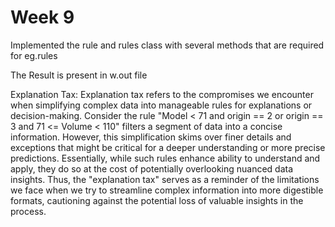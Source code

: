 # Week 9

Implemented the rule and rules class with several methods that are required for eg.rules

The Result is present in w.out file


Explanation Tax:
Explanation tax refers to the compromises we encounter when simplifying complex data into manageable rules for explanations or decision-making. Consider the rule "Model < 71 and origin == 2 or origin == 3 and 71 <= Volume < 110" filters a segment of data into a concise information. However, this simplification skims over finer details and exceptions that might be critical for a deeper understanding or more precise predictions. Essentially, while such rules enhance ability to understand and apply, they do so at the cost of potentially overlooking nuanced data insights. Thus, the "explanation tax" serves as a reminder of the limitations we face when we try to streamline complex information into more digestible formats, cautioning against the potential loss of valuable insights in the process.
